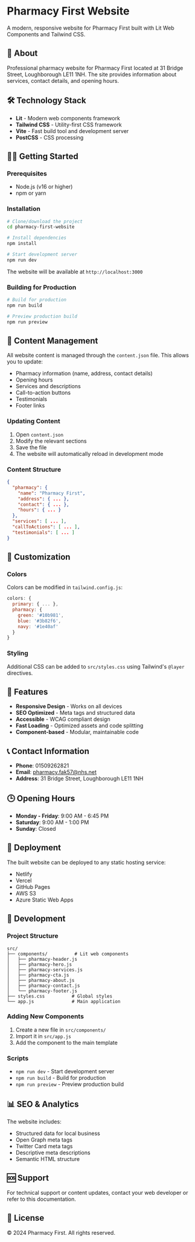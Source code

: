 # Pharmacy First Website

A modern, responsive website for Pharmacy First built with Lit Web Components and Tailwind CSS.

## 🏥 About

Professional pharmacy website for Pharmacy First located at 31 Bridge Street, Loughborough LE11 1NH. The site provides information about services, contact details, and opening hours.

## 🛠️ Technology Stack

- **Lit** - Modern web components framework
- **Tailwind CSS** - Utility-first CSS framework
- **Vite** - Fast build tool and development server
- **PostCSS** - CSS processing

## 🏃‍♂️ Getting Started

### Prerequisites
- Node.js (v16 or higher)
- npm or yarn

### Installation

```bash
# Clone/download the project
cd pharmacy-first-website

# Install dependencies
npm install

# Start development server
npm run dev
```

The website will be available at `http://localhost:3000`

### Building for Production

```bash
# Build for production
npm run build

# Preview production build
npm run preview
```

## 📝 Content Management

All website content is managed through the `content.json` file. This allows you to update:

- Pharmacy information (name, address, contact details)
- Opening hours
- Services and descriptions
- Call-to-action buttons
- Testimonials
- Footer links

### Updating Content

1. Open `content.json`
2. Modify the relevant sections
3. Save the file
4. The website will automatically reload in development mode

### Content Structure

```json
{
  "pharmacy": {
    "name": "Pharmacy First",
    "address": { ... },
    "contact": { ... },
    "hours": { ... }
  },
  "services": [ ... ],
  "callToActions": [ ... ],
  "testimonials": [ ... ]
}
```

## 🎨 Customization

### Colors
Colors can be modified in `tailwind.config.js`:

```javascript
colors: {
  primary: { ... },
  pharmacy: {
    green: '#10b981',
    blue: '#3b82f6', 
    navy: '#1e40af'
  }
}
```

### Styling
Additional CSS can be added to `src/styles.css` using Tailwind's `@layer` directives.

## 📱 Features

- **Responsive Design** - Works on all devices
- **SEO Optimized** - Meta tags and structured data
- **Accessible** - WCAG compliant design
- **Fast Loading** - Optimized assets and code splitting
- **Component-based** - Modular, maintainable code

## 📞 Contact Information

- **Phone**: 01509262821
- **Email**: pharmacy.fak57@nhs.net
- **Address**: 31 Bridge Street, Loughborough LE11 1NH

## 🕒 Opening Hours

- **Monday - Friday**: 9:00 AM - 6:45 PM
- **Saturday**: 9:00 AM - 1:00 PM
- **Sunday**: Closed

## 🚀 Deployment

The built website can be deployed to any static hosting service:

- Netlify
- Vercel
- GitHub Pages
- AWS S3
- Azure Static Web Apps

## 🔧 Development

### Project Structure

```
src/
├── components/          # Lit web components
│   ├── pharmacy-header.js
│   ├── pharmacy-hero.js
│   ├── pharmacy-services.js
│   ├── pharmacy-cta.js
│   ├── pharmacy-about.js
│   ├── pharmacy-contact.js
│   └── pharmacy-footer.js
├── styles.css          # Global styles
└── app.js              # Main application
```

### Adding New Components

1. Create a new file in `src/components/`
2. Import it in `src/app.js`
3. Add the component to the main template

### Scripts

- `npm run dev` - Start development server
- `npm run build` - Build for production
- `npm run preview` - Preview production build

## 📊 SEO & Analytics

The website includes:
- Structured data for local business
- Open Graph meta tags
- Twitter Card meta tags
- Descriptive meta descriptions
- Semantic HTML structure

## 🆘 Support

For technical support or content updates, contact your web developer or refer to this documentation.

## 📄 License

© 2024 Pharmacy First. All rights reserved.